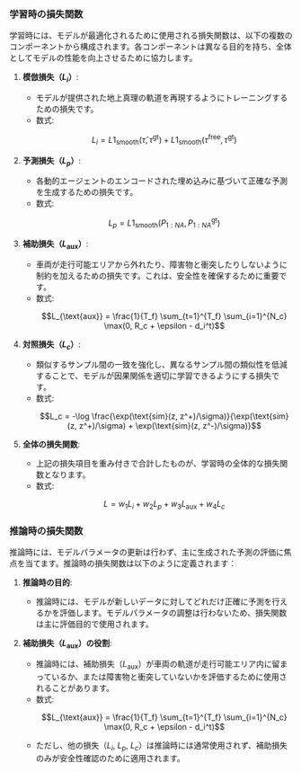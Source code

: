 ### 学習時の損失関数

学習時には、モデルが最適化されるために使用される損失関数は、以下の複数のコンポーネントから構成されます。各コンポーネントは異なる目的を持ち、全体としてモデルの性能を向上させるために協力します。

1. **模倣損失（$L_i$）**:
   - モデルが提供された地上真理の軌道を再現するようにトレーニングするための損失です。
   - 数式:
     ```math
     L_i = L1_{\text{smooth}}(\hat{\tau}, \tau^{\text{gt}}) + L1_{\text{smooth}}(\tau^{\text{free}}, \tau^{\text{gt}})
     ```

2. **予測損失（$L_p$）**:
   - 各動的エージェントのエンコードされた埋め込みに基づいて正確な予測を生成するための損失です。
   - 数式:
     ```math
     L_p = L1_{\text{smooth}}(P_{1:NA}, P^{\text{gt}}_{1:NA})
     ```

3. **補助損失（$L_{\text{aux}}$）**:
   - 車両が走行可能エリアから外れたり、障害物と衝突したりしないように制約を加えるための損失です。これは、安全性を確保するために重要です。
   - 数式:
     ```math
     L_{\text{aux}} = \frac{1}{T_f} \sum_{t=1}^{T_f} \sum_{i=1}^{N_c} \max(0, R_c + \epsilon - d_i^t)
     ```

4. **対照損失（$L_c$）**:
   - 類似するサンプル間の一致を強化し、異なるサンプル間の類似性を低減することで、モデルが因果関係を適切に学習できるようにする損失です。
   - 数式:
     ```math
     L_c = -\log \frac{\exp(\text{sim}(z, z^+)/\sigma)}{\exp(\text{sim}(z, z^+)/\sigma) + \exp(\text{sim}(z, z^-)/\sigma)}
     ```

5. **全体の損失関数**:
   - 上記の損失項目を重み付きで合計したものが、学習時の全体的な損失関数となります。
   - 数式:
     ```math
     L = w_1 L_i + w_2 L_p + w_3 L_{\text{aux}} + w_4 L_c
     ```

### 推論時の損失関数

推論時には、モデルパラメータの更新は行わず、主に生成された予測の評価に焦点を当てます。推論時の損失関数は以下のように定義されます：

1. **推論時の目的**:
   - 推論時には、モデルが新しいデータに対してどれだけ正確に予測を行えるかを評価します。モデルパラメータの調整は行わないため、損失関数は主に評価目的で使用されます。

2. **補助損失（$L_{\text{aux}}$）の役割**:
   - 推論時には、補助損失（$L_{\text{aux}}$）が車両の軌道が走行可能エリア内に留まっているか、または障害物と衝突していないかを評価するために使用されることがあります。
   - 数式:
     ```math
     L_{\text{aux}} = \frac{1}{T_f} \sum_{t=1}^{T_f} \sum_{i=1}^{N_c} \max(0, R_c + \epsilon - d_i^t)
     ```
   - ただし、他の損失（$L_i$, $L_p$, $L_c$）は推論時には通常使用されず、補助損失のみが安全性確認のために適用されます。

